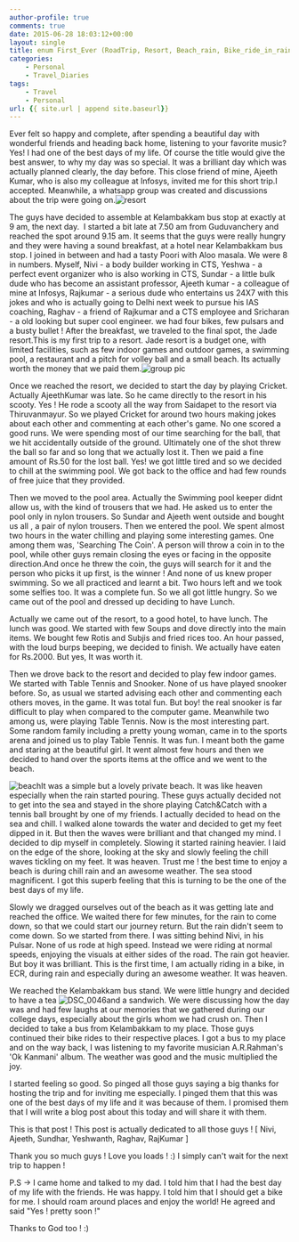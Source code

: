 ```yaml
---
author-profile: true
comments: true
date: 2015-06-28 18:03:12+00:00
layout: single
title: enum First_Ever (RoadTrip, Resort, Beach_rain, Bike_ride_in_rain_ECR )
categories: 
    - Personal
    - Travel_Diaries
tags:
    - Travel
    - Personal
url: {{ site.url | append site.baseurl}}
---
```


Ever felt so happy and complete, after spending a beautiful day with wonderful friends and heading back home, listening to your favorite music? Yes! I had one of the best days of my life. Of course the title would give the best answer, to why my day was so special. It was a brilliant day which was actually planned clearly, the day before. This close friend of mine, Ajeeth Kumar, who is also my colleague at Infosys, invited me for this short trip.I accepted. Meanwhile, a whatsapp group was created and discussions about the trip were going on.![resort](https://vickyexplored.files.wordpress.com/2015/06/resort.jpg?w=300)

The guys have decided to assemble at Kelambakkam bus stop at exactly at 9 am, the next day.  I started a bit late at 7.50 am from Guduvanchery and reached the spot around 9.15 am. It seems that the guys were really hungry and they were having a sound breakfast, at a hotel near Kelambakkam bus stop. I joined in between and had a tasty Poori with Aloo masala. We were 8 in numbers. Myself, Nivi - a body builder working in CTS, Yeshwa - a perfect event organizer who is also working in CTS, Sundar - a little bulk dude who has become an assistant professor, Ajeeth kumar - a colleague of mine at Infosys, Rajkumar - a serious dude who entertains us 24X7 with this jokes and who is actually going to Delhi next week to pursue his IAS coaching, Raghav - a friend of Rajkumar and a CTS employee and Sricharan - a old looking but super cool engineer. we had four bikes, few pulsars and a busty bullet ! After the breakfast, we traveled to the final spot, the Jade resort.This is my first trip to a resort. Jade resort is a budget one, with limited facilities, such as few indoor games and outdoor games, a swimming pool, a restaurant and a pitch for volley ball and a small beach. Its actually worth the money that we paid them.![group pic](https://vickyexplored.files.wordpress.com/2015/06/group-pic.jpg?w=300)

Once we reached the resort, we decided to start the day by playing Cricket. Actually AjeethKumar was late. So he came directly to the resort in his scooty. Yes ! He rode a scooty all the way from Saidapet to the resort via Thiruvanmayur. So we played Cricket for around two hours making jokes about each other and commenting at each other's game. No one scored a good runs. We were spending most of our time searching for the ball, that we hit accidentally outside of the ground. Ultimately one of the shot threw the ball so far and so long that we actually lost it. Then we paid a fine amount of Rs.50 for the lost ball. Yes! we got little tired and so we decided to chill at the swimming pool. We got back to the office and had few rounds of free juice that they provided.

Then we moved to the pool area. Actually the Swimming pool keeper didnt allow us, with the kind of trousers that we had. He asked us to enter the pool only in nylon trousers. So Sundar and Ajeeth went outside and bought us all , a pair of nylon trousers. Then we entered the pool. We spent almost two hours in the water chilling and playing some interesting games. One among them was, 'Searching The Coin'. A person will throw a coin in to the pool, while other guys remain closing the eyes or facing in the opposite direction.And once he threw the coin, the guys will search for it and the person who picks it up first, is the winner ! And none of us knew proper swimming. So we all practiced and learnt a bit. Two hours left and we took some selfies too. It was a complete fun. So we all got little hungry. So we came out of the pool and dressed up deciding to have Lunch.

Actually we came out of the resort, to a good hotel, to have lunch. The lunch was good. We started with few Soups and dove directly into the main items. We bought few Rotis and Subjis and fried rices too. An hour passed, with the loud burps beeping, we decided to finish. We actually have eaten for Rs.2000. But yes, It was worth it.

Then we drove back to the resort and decided to play few indoor games. We started with Table Tennis and Snooker. None of us have played snooker before. So, as usual we started advising each other and commenting each others moves, in the game. It was total fun. But boy! the real snooker is far difficult to play when compared to the computer game. Meanwhile two among us, were playing Table Tennis. Now is the most interesting part. Some random family including a pretty young woman, came in to the sports arena and joined us to play Table Tennis. It was fun. I meant both the game and staring at the beautiful girl. It went almost few hours and then we decided to hand over the sports items at the office and we went to the beach.

![beach](https://vickyexplored.files.wordpress.com/2015/06/beach.jpg?w=300)It was a simple but a lovely private beach. It was like heaven especially when the rain started pouring. These guys actually decided not to get into the sea and stayed in the shore playing Catch&Catch with a tennis ball brought by one of my friends. I actually decided to head on the sea and chill. I walked alone towards the water and decided to get my feet dipped in it. But then the waves were brilliant and that changed my mind. I decided to dip myself in completely. Slowing it started raining heavier. I laid on the edge of the shore, looking at the sky and slowly feeling the chill waves tickling on my feet. It was heaven. Trust me ! the best time to enjoy a beach is during chill rain and an awesome weather. The sea stood magnificent. I got this superb feeling that this is turning to be the one of the best days of my life.

Slowly we dragged ourselves out of the beach as it was getting late and reached the office. We waited there for few minutes, for the rain to come down, so that we could start our journey return. But the rain didn't seem to come down. So we started from there. I was sitting behind Nivi, in his Pulsar. None of us rode at high speed. Instead we were riding at normal speeds, enjoying the visuals at either sides of the road. The rain got heavier. But boy it was brilliant. This is the first time, I am actually riding in a bike, in ECR, during rain and especially during an awesome weather. It was heaven.

We reached the Kelambakkam bus stand. We were little hungry and decided to have a tea ![DSC_0046](https://vickyexplored.files.wordpress.com/2015/06/dsc_0046.jpg?w=300)and a sandwich. We were discussing how the day was and had few laughs at our memories that we gathered during our college days, especially about the girls whom we had crush on. Then I decided to take a bus from Kelambakkam to my place. Those guys continued their bike rides to their respective places. I got a bus to my place and on the way back, I was listening to my favorite musician A.R.Rahman's 'Ok Kanmani' album. The weather was good and the music multiplied the joy.

I started feeling so good. So pinged all those guys saying a big thanks for hosting the trip and for inviting me especially. I pinged them that this was one of the best days of my life and it was because of them. I promised them that I will write a blog post about this today and will share it with them.

This is that post !
This post is actually dedicated to all those guys ! [ Nivi, Ajeeth, Sundhar, Yeshwanth, Raghav, RajKumar ]

Thank you so much guys ! Love you loads ! :)
I simply can't wait for the next trip to happen !

P.S -> I came home and talked to my dad. I told him that I had the best day of my life with the friends. He was happy. I told him that I should get a bike for me. I should roam around places and enjoy the world! He agreed and said "Yes ! pretty soon !"

Thanks to God too ! :)
